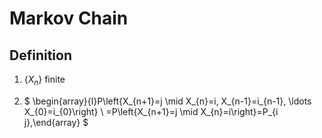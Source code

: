 # Markov Chain

## Definition 

1. $\{X_n\}$ finite

2. $ \begin{array}{l}P\left\{X_{n+1}=j \mid X_{n}=i, X_{n-1}=i_{n-1}, \ldots X_{0}=i_{0}\right\} \\ =P\left\{X_{n+1}=j \mid X_{n}=i\right\}=P_{i j},\end{array} $
